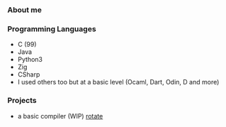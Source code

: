 ### About me

<!--
**Airbus5717/Airbus5717** is a ✨ _special_ ✨ repository because its `README.md` (this file) appears on your GitHub profile.
-->
### Programming Languages  
 - C (99)
 - Java
 - Python3 
 - Zig
 - CSharp
 - I used others too but at a basic level (Ocaml, Dart, Odin, D and more)
 
### Projects
 - a basic compiler (WIP) [rotate](https://github.com/Airbus5717/rotate)
